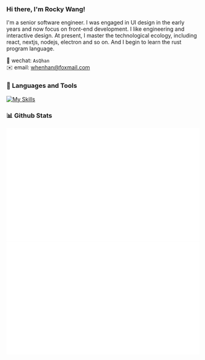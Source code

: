 ### Hi there, I'm Rocky Wang!

I'm a senior software engineer. I was engaged in UI design in the early years and now focus on front-end development. I like engineering and interactive design. At present, I master the technological ecology, including react, nextjs, nodejs, electron and so on. And I begin to learn the rust program language.

💬 wechat: `AsQhan`  
✉️ email: <a mailto="whenhan@foxmail.com">whenhan@foxmail.com</a>  


### 🔨 Languages and Tools
[![My Skills](https://skillicons.dev/icons?i=ts,nodejs,rust,react,nextjs,graphql,tauri,electron,tailwind,sass,wasm,nestjs,prisma,ai,ps)](https://skillicons.dev)

### 📊 Github Stats<a href='https://github.com/qhanw/github-stats-visual'>
![](https://raw.githubusercontent.com/qhanw/github-stats-visual/master/generated/overview.svg#gh-light-mode-only)
![](https://raw.githubusercontent.com/qhanw/github-stats-visual/master/generated/languages.svg#gh-light-mode-only)
